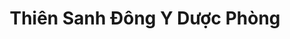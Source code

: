 ---
title: "Thiên Sanh Đông Y Dược Phòng"
url: /falls-church/thien-sanh-dong-y-duoc-phong/
shop: herbalist
---